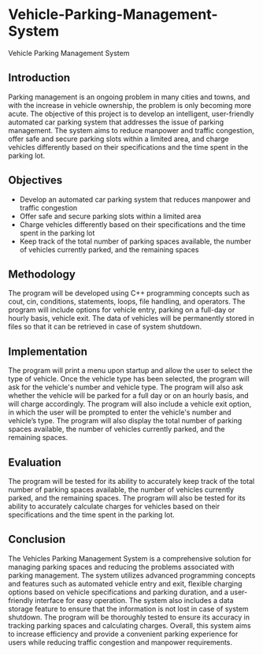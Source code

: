 # Vehicle-Parking-Management-System
Vehicle Parking Management System

## Introduction

Parking management is an ongoing problem in many cities and towns, and with the increase in vehicle ownership, the problem is only becoming more acute. 
The objective of this project is to develop an intelligent, user-friendly automated car parking system that addresses the issue of parking management. 
The system aims to reduce manpower and traffic congestion, offer safe and secure parking slots within a limited area, and charge vehicles differently 
based on their specifications and the time spent in the parking lot.

## Objectives

*	Develop an automated car parking system that reduces manpower and traffic congestion
*	Offer safe and secure parking slots within a limited area
*	Charge vehicles differently based on their specifications and the time spent in the parking lot
*	Keep track of the total number of parking spaces available, the number of vehicles currently parked, and the remaining spaces

## Methodology

The program will be developed using C++ programming concepts such as cout, cin, conditions, statements, loops, file handling, and operators. 
The program will include options for vehicle entry, parking on a full-day or hourly basis, vehicle exit. The data of vehicles will be permanently 
stored in files so that it can be retrieved in case of system shutdown.

## Implementation

The program will print a menu upon startup and allow the user to select the type of vehicle. Once the vehicle type has been selected, the program will 
ask for the vehicle's number and vehicle type. The program will also ask whether the vehicle will be parked for a full day or on an hourly basis, and 
will charge accordingly. The program will also include a vehicle exit option, in which the user will be prompted to enter the vehicle's number and 
vehicle’s type. The program will also display the total number of parking spaces available, the number of vehicles currently parked, and the remaining spaces.

## Evaluation

The program will be tested for its ability to accurately keep track of the total number of parking spaces available, the number of vehicles currently parked, 
and the remaining spaces. The program will also be tested for its ability to accurately calculate charges for vehicles based on their specifications and the 
time spent in the parking lot.


## Conclusion

The Vehicles Parking Management System is a comprehensive solution for managing parking spaces and reducing the problems associated with parking management. 
The system utilizes advanced programming concepts and features such as automated vehicle entry and exit, flexible charging options based on vehicle specifications 
and parking duration, and a user-friendly interface for easy operation. The system also includes a data storage feature to ensure that the information is not 
lost in case of system shutdown. The program will be thoroughly tested to ensure its accuracy in tracking parking spaces and calculating charges. Overall, 
this system aims to increase efficiency and provide a convenient parking experience for users while reducing traffic congestion and manpower requirements.
